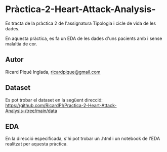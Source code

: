 # Pràctica-2-Heart-Attack-Analysis-
Es tracta de la pràctica 2 de l'assignatura Tipologia i cicle de vida de les dades.

En aquesta pràctica, es fa un EDA de les dades d'uns pacients amb i sense malaltia de cor.

## Autor
Ricard Piqué Inglada, ricardpique@gmail.com

## Dataset

Es pot trobar el dataset en la següent direcció:
https://github.com/RicardPI/Practica-2-Heart-Attack-Analysis-/tree/main/data

## EDA

En la direcció especificada, s'hi pot trobar un .html i un notebook de l'EDA realitzat per aquesta pràctica.

